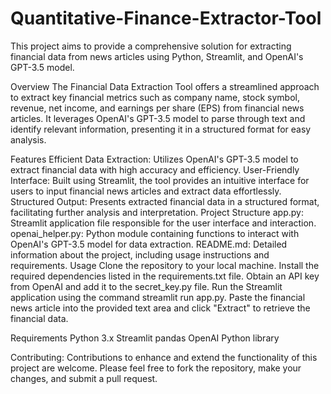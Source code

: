 # Quantitative-Finance-Extractor-Tool
This project aims to provide a comprehensive solution for extracting financial data from news articles using Python, Streamlit, and OpenAI's GPT-3.5 model.


Overview
The Financial Data Extraction Tool offers a streamlined approach to extract key financial metrics such as company name, stock symbol, revenue, net income, and earnings per share (EPS) from financial news articles. It leverages OpenAI's GPT-3.5 model to parse through text and identify relevant information, presenting it in a structured format for easy analysis.

Features
Efficient Data Extraction: Utilizes OpenAI's GPT-3.5 model to extract financial data with high accuracy and efficiency.
User-Friendly Interface: Built using Streamlit, the tool provides an intuitive interface for users to input financial news articles and extract data effortlessly.
Structured Output: Presents extracted financial data in a structured format, facilitating further analysis and interpretation.
Project Structure
app.py: Streamlit application file responsible for the user interface and interaction.
openai_helper.py: Python module containing functions to interact with OpenAI's GPT-3.5 model for data extraction.
README.md: Detailed information about the project, including usage instructions and requirements.
Usage
Clone the repository to your local machine.
Install the required dependencies listed in the requirements.txt file.
Obtain an API key from OpenAI and add it to the secret_key.py file.
Run the Streamlit application using the command streamlit run app.py.
Paste the financial news article into the provided text area and click "Extract" to retrieve the financial data.

Requirements
Python 3.x
Streamlit
pandas
OpenAI Python library

Contributing: Contributions to enhance and extend the functionality of this project are welcome. Please feel free to fork the repository, make your changes, and submit a pull request.
